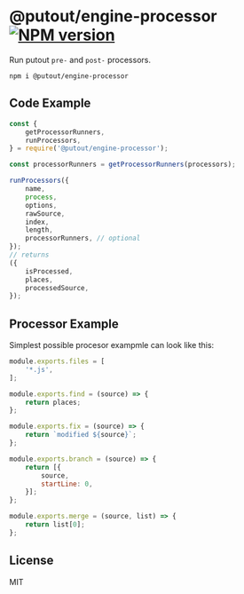# @putout/engine-processor [![NPM version][NPMIMGURL]][NPMURL]

[NPMIMGURL]: https://img.shields.io/npm/v/@putout/engine-loader.svg?style=flat&longCache=true
[NPMURL]: https://npmjs.org/package/@putout/engine-loader"npm"

Run putout `pre-` and `post-` processors.

```
npm i @putout/engine-processor
```

## Code Example

```js
const {
    getProcessorRunners,
    runProcessors,
} = require('@putout/engine-processor');

const processorRunners = getProcessorRunners(processors);

runProcessors({
    name,
    process,
    options,
    rawSource,
    index,
    length,
    processorRunners, // optional
});
// returns
({
    isProcessed,
    places,
    processedSource,
});
```

## Processor Example

Simplest possible procesor exampmle can look like this:

```js
module.exports.files = [
    '*.js',
];

module.exports.find = (source) => {
    return places;
};

module.exports.fix = (source) => {
    return `modified ${source}`;
};

module.exports.branch = (source) => {
    return [{
        source,
        startLine: 0,
    }];
};

module.exports.merge = (source, list) => {
    return list[0];
};
```

## License

MIT
